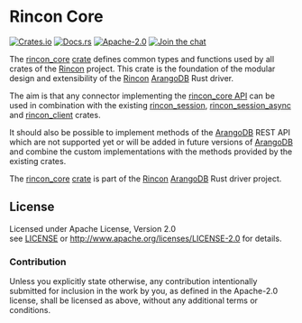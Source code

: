 
# Rincon Core

[![Crates.io][crates_badge]][crate]
[![Docs.rs][docs_badge]][documentation]
[![Apache-2.0][license_badge]][Apache-2.0]
[![Join the chat][gitter_badge]][chat]

[crates_badge]: https://img.shields.io/crates/v/rincon_core.svg
[docs_badge]: https://docs.rs/rincon_core/badge.svg
[license_badge]: https://img.shields.io/badge/license-Apache%2D%2D2%2E0-blue.svg
[gitter_badge]: https://badges.gitter.im/innoave/rincon.svg

[crate]: https://crates.io/crates/rincon_core
[documentation]: https://docs.rs/rincon_core
[Apache-2.0]: https://www.apache.org/licenses/LICENSE-2.0
[chat]: https://gitter.im/innoave/rincon
[license]: ../LICENSE
[rincon]: https://github.com/innoave/rincon
[rincon_core]: ../rincon_core
[rincon_core API]: https://docs.rs/rincon_core
[rincon_client]: ../rincon_client
[rincon_session]: ../rincon_session
[rincon_session_async]: ../rincon_session_async

The [rincon_core] [crate] defines common types and functions used by all crates of the [Rincon]
project. This crate is the foundation of the modular design and extensibility of the
[Rincon] [ArangoDB] Rust driver.

The aim is that any connector implementing the [rincon_core API] can be used in combination with
the existing [rincon_session], [rincon_session_async] and [rincon_client] crates. 

It should also be possible to implement methods of the [ArangoDB] REST API which are not supported
yet or will be added in future versions of [ArangoDB] and combine the custom implementations with
the methods provided by the existing crates.

The [rincon_core] [crate] is part of the [Rincon] [ArangoDB] Rust driver project.

## License

Licensed under Apache License, Version 2.0<br/>
see [LICENSE] or http://www.apache.org/licenses/LICENSE-2.0 for details.

### Contribution

Unless you explicitly state otherwise, any contribution intentionally submitted
for inclusion in the work by you, as defined in the Apache-2.0 license, shall be
licensed as above, without any additional terms or conditions.


[ArangoDB]: https://www.arangodb.org
[AQL]: https://docs.arangodb.com/3.2/AQL/index.html
[Rust]: https://www.rust-lang.org
